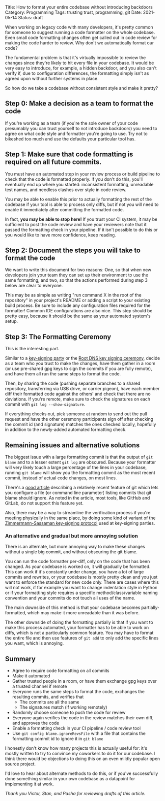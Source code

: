 Title: How to format your entire codebase without introducing backdoors
Category: Programming
Tags: trusting trust, programming, git
Date: 2021-05-14
Status: draft

When working on legacy code with many developers, it's pretty common for someone to suggest running a code formatter on the whole codebase. Even small code formatting changes often get called out in code review for making the code harder to review. Why don't we automatically format our code?

The fundamental problem is that it's virtually impossible to review the changes since they're likely to hit every file in your codebase. It would be very easy to introduce, for example, a hidden backdoor, and you also can't verify if, due to configuration differences, the formatting simply isn't as agreed upon without further systems in place.

So how do we take a codebase without consistent style and make it pretty?


## Step 0: Make a decision as a team to format the code
If you're working as a team (if you're the sole owner of your code presumably you can trust yourself to not introduce backdoors) you need to agree on what code style and formatter you're going to use. Try not to bikeshed too much and use the defaults your particular tool has.

## Step 1: Make sure that code formatting is required on all future commits.
You must have an automated step in your review process or build pipeline to check that the code is formatted properly. If you don't do this, you'll eventually end up where you started: inconsistent formatting, unreadable test names, and needless clashes over style in code review.

You may be able to enable this prior to actually formatting the rest of the codebase if your tool is able to process only diffs, but if not you will need to enable it immediately after committing the formatted code.

In fact, **you may be able to stop here!** If you trust your CI system, it may be sufficient to post the code review and have your reviewers note that it passed the formatting check in your pipeline. If it isn't possible to do this or you would like to have more confidence, keep reading.

## Step 2: Document the steps you will take to format the code

We want to write this document for two reasons: One, so that when new developers join your team they can set up their environment to use the same formatting, and two, so that the actions performed during step 3 below are clear to everyone.

This may be as simple as writing "run command X in the root of the repository" in your project's README or adding a script to your existing build process. Be sure to include any configuration files required for the formatter! Common IDE configurations are also nice. This step should be pretty easy, because it should be the same as your automated system's setup.

## Step 3: The Formatting Ceremony

This is the interesting part.

Similar to a [key-signing party](https://en.wikipedia.org/wiki/Key_signing_party) or the [Root DNS key signing ceremony](https://www.cloudflare.com/dns/dnssec/root-signing-ceremony/), decide as a team who you trust to make the changes, have them gather in a room (or use pre-shared gpg keys to sign the commits if you are fully remote), and have them all run the same steps to format the code.

Then, by sharing the code (pushing separate branches to a shared repository, transferring via USB drive, or carrier pigeon), have each member diff their formatted code against the others' and check that there are no deviations. If you're remote, make sure to check the signatures on each commit with `git log --show-signature`.

If everything checks out, pick someone at random to send out the pull request and have the other ceremony participants sign off after checking the commit id (and signature) matches the ones checked locally, hopefully in addition to the newly-added automated formatting check.


## Remaining issues and alternative solutions

The biggest issue with a large formatting commit is that the output of `git blame` and to a lesser extent `git log` are obscured. Because your formatter will very likely touch a large percentage of the lines in your codebase, running `git blame` will show you the formatting commit as the most recent commit, instead of actual code changes, on most lines.

There's a [good article](https://www.moxio.com/blog/43/ignoring-bulk-change-commits-with-git-blame) describing a relatively recent feature of git which lets you configure a file (or command line parameter) listing commits that git blame should ignore. As noted in the article, most tools, like GitHub and GitLab, do not support this feature yet.

Also, there may be a way to streamline the verification process if you're meeting physically in the same place, by doing some kind of variant of the [Zimmermann-Sassaman key-signing protocol](https://en.wikipedia.org/wiki/Zimmermann%E2%80%93Sassaman_key-signing_protocol) used at key-signing parties.

### An alternative and gradual but more annoying solution

There is an alternate, but more annoying way to make these changes without a single big commit, and without obscuring the git blame.

You can run the code formatter per-diff, only on the code that has been changed. As your codebase is worked on, it will gradually be formatted. This can work if it's constantly under change, you have a lot of large commits and rewrites, or your codebase is mostly pretty clean and you just want to enforce the standard for new code only. There are cases where this will not work, if for example you want to change indentation style in Python or if your formatting style requires a specific method/class/variable naming convention and your commits do not touch all uses of the name.

The main downside of this method is that your codebase becomes partially-formatted, which may make it more unreadable than it was before.

The other downside of doing the formatting partially is that if you want to make this process automated, your formatter has to be able to work on diffs, which is not a particularly common feature. You may have to format the entire file and then use features of `git add` to only add the specific lines you want, which is annoying.

## Summary

- Agree to require code formatting on all commits
- Make it automated
- Gather trusted people in a room, or have them exchange gpg keys over a trusted channel if remote
- Everyone runs the same steps to format the code, exchanges the resulting commits, and verifies that
  - The commits are all the same
  - The signatures match (if working remotely)
- Randomly choose someone to push the code for review
- Everyone again verifies the code in the review matches their own diff, and approves the code
- Enable a formatting check in your CI pipeline / code review tool
- Use `git config blame.ignoreRevsFile` with a file that contains the formatting commit id to ignore it in `git blame`

I honestly don't know how many projects this is actually useful for: it's mostly written to try to convince my coworkers to do it for our codebase. I think there would be objections to doing this on an even mildly popular open source project.

I'd love to hear about alternate methods to do this, or if you've successfully done something similar in your own codebase as a datapoint for implementing it at work. 


*Thank you Victor, Stan, and Pasha for reviewing drafts of this article.*
